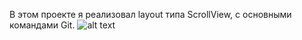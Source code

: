 В этом проекте я реализовал layout типа ScrollView, с основными командами Git.
![alt text]([image.png](https://github.com/Nezmiu/NEZ/blob/master/image.jpg))
